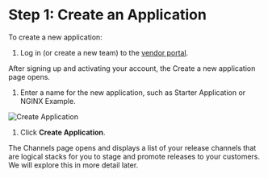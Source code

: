 # Step 1: Create an Application


To create a new application:

1. Log in (or create a new team) to the [vendor portal](https://vendor.replicated.com).

  After signing up and activating your account, the Create a new application page opens.

1. Enter a name for the new application, such as Starter Application or NGINX Example.

  ![Create Application](/images/guides/kots/create-application.png)

1. Click **Create Application**.

  The Channels page opens and displays a list of your release channels that are logical stacks for you to stage and promote releases to your customers. We will explore this in more detail later.
